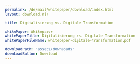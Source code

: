 ```yaml
---
permalink: /de/mail/whitepaper/download/index.html
layout: download.njk

title: Digitalisierung vs. Digitale Transformation

whitePaper: Whitepaper
whitePaperTitle: Digitalisierung vs. Digitale Transformation
whitePaperFileName: whitepaper-digitale-transformation.pdf

downloadPath: 'assets/downloads'
downLoadButton: Download
---
```

